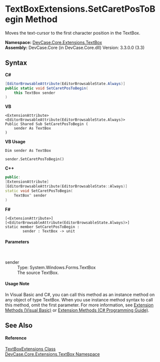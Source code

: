 # TextBoxExtensions.SetCaretPosToBegin Method 
 

Moves the text-cursor to the first character position in the TextBox.

**Namespace:**&nbsp;<a href="N_DevCase_Core_Extensions_TextBox">DevCase.Core.Extensions.TextBox</a><br />**Assembly:**&nbsp;DevCase.Core (in DevCase.Core.dll) Version: 3.3.0.0 (3.3)

## Syntax

**C#**<br />
``` C#
[EditorBrowsableAttribute(EditorBrowsableState.Always)]
public static void SetCaretPosToBegin(
	this TextBox sender
)
```

**VB**<br />
``` VB
<ExtensionAttribute>
<EditorBrowsableAttribute(EditorBrowsableState.Always)>
Public Shared Sub SetCaretPosToBegin ( 
	sender As TextBox
)
```

**VB Usage**<br />
``` VB Usage
Dim sender As TextBox

sender.SetCaretPosToBegin()
```

**C++**<br />
``` C++
public:
[ExtensionAttribute]
[EditorBrowsableAttribute(EditorBrowsableState::Always)]
static void SetCaretPosToBegin(
	TextBox^ sender
)
```

**F#**<br />
``` F#
[<ExtensionAttribute>]
[<EditorBrowsableAttribute(EditorBrowsableState.Always)>]
static member SetCaretPosToBegin : 
        sender : TextBox -> unit 

```


#### Parameters
&nbsp;<dl><dt>sender</dt><dd>Type: System.Windows.Forms.TextBox<br />The source TextBox.</dd></dl>

#### Usage Note
In Visual Basic and C#, you can call this method as an instance method on any object of type TextBox. When you use instance method syntax to call this method, omit the first parameter. For more information, see <a href="https://docs.microsoft.com/dotnet/visual-basic/programming-guide/language-features/procedures/extension-methods">Extension Methods (Visual Basic)</a> or <a href="https://docs.microsoft.com/dotnet/csharp/programming-guide/classes-and-structs/extension-methods">Extension Methods (C# Programming Guide)</a>.

## See Also


#### Reference
<a href="T_DevCase_Core_Extensions_TextBox_TextBoxExtensions">TextBoxExtensions Class</a><br /><a href="N_DevCase_Core_Extensions_TextBox">DevCase.Core.Extensions.TextBox Namespace</a><br />